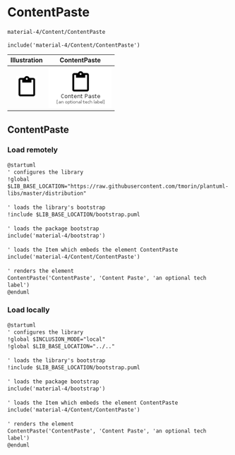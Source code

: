 # ContentPaste


```text
material-4/Content/ContentPaste
```

```text
include('material-4/Content/ContentPaste')
```



| Illustration | ContentPaste |
| :---: | :---: |
| ![illustration for Illustration](../../material-4/Content/ContentPaste.png) | ![illustration for ContentPaste](../../material-4/Content/ContentPaste.Local.png) |




## ContentPaste

### Load remotely
```plantuml
@startuml
' configures the library
!global $LIB_BASE_LOCATION="https://raw.githubusercontent.com/tmorin/plantuml-libs/master/distribution"

' loads the library's bootstrap
!include $LIB_BASE_LOCATION/bootstrap.puml

' loads the package bootstrap
include('material-4/bootstrap')

' loads the Item which embeds the element ContentPaste
include('material-4/Content/ContentPaste')

' renders the element
ContentPaste('ContentPaste', 'Content Paste', 'an optional tech label')
@enduml
```

### Load locally
```plantuml
@startuml
' configures the library
!global $INCLUSION_MODE="local"
!global $LIB_BASE_LOCATION="../.."

' loads the library's bootstrap
!include $LIB_BASE_LOCATION/bootstrap.puml

' loads the package bootstrap
include('material-4/bootstrap')

' loads the Item which embeds the element ContentPaste
include('material-4/Content/ContentPaste')

' renders the element
ContentPaste('ContentPaste', 'Content Paste', 'an optional tech label')
@enduml
```

